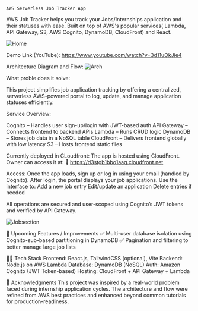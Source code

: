                                                                                        AWS Serverless Job Tracker App
AWS Job Tracker helps you track your Jobs/Internships application and their statuses with ease. Built on top of AWS's popular services( Lambda, API Gateway, S3, AWS Cognito, DynamoDB, CloudFront) and React. 

![Home](https://github.com/user-attachments/assets/cfbc1112-f6de-41eb-8f6d-79b4feb512ef)

Demo Link (YouTube): https://www.youtube.com/watch?v=3d11uOkJie4

Architecture Diagram and Flow: 
![Arch ](https://github.com/user-attachments/assets/ca574540-eb28-4cb9-a0db-88c3b7bd4cff)

What proble does it solve:

This project simplifies job application tracking by offering a centralized, serverless AWS-powered portal to log, update, and manage application statuses efficiently.

Service Overview:

Cognito – Handles user sign-up/login with JWT-based auth
API Gateway – Connects frontend to backend APIs
Lambda – Runs CRUD logic
DynamoDB – Stores job data in a NoSQL table
CloudFront – Delivers frontend globally with low latency
S3 – Hosts frontend static files 

Currently deployed in CLoudfront:
The app is hosted using CloudFront. Owner can access it at:
🔗 https://d3stgb1bbo1aaq.cloudfront.net

Access:
Once the app loads, sign up or log in using your email (handled by Cognito).
After login, the portal displays your job applications.
Use the interface to:
Add a new job entry
Edit/update an application
Delete entries if needed

All operations are secured and user-scoped using Cognito’s JWT tokens and verified by API Gateway.


![Jobsection](https://github.com/user-attachments/assets/4c97cfab-4e9e-4836-b502-d9b74ff62928)


🔮 Upcoming Features / Improvements
✅ Multi-user database isolation using Cognito-sub-based partitioning in DynamoDB
✅ Pagination and filtering to better manage large job lists


🧑‍💻 Tech Stack
Frontend: React.js, TailwindCSS (optional), Vite
Backend: Node.js on AWS Lambda
Database: DynamoDB (NoSQL)
Auth: Amazon Cognito (JWT Token-based)
Hosting: CloudFront + API Gateway + Lambda

🙌 Acknowledgments
This project was inspired by a real-world problem faced during internship application cycles. The architecture and flow were refined from AWS best practices and enhanced beyond common tutorials for production-readiness.
